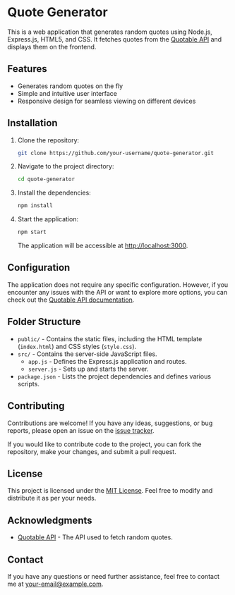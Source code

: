 # Quote Generator

This is a web application that generates random quotes using Node.js, Express.js, HTML5, and CSS. It fetches quotes from the [Quotable API](https://quotable.io/) and displays them on the frontend.

## Features

- Generates random quotes on the fly
- Simple and intuitive user interface
- Responsive design for seamless viewing on different devices

## Installation

1. Clone the repository:

   ```bash
   git clone https://github.com/your-username/quote-generator.git
   ```

2. Navigate to the project directory:

   ```bash
   cd quote-generator
   ```

3. Install the dependencies:

   ```bash
   npm install
   ```

4. Start the application:

   ```bash
   npm start
   ```

   The application will be accessible at [http://localhost:3000](http://localhost:3000).

## Configuration

The application does not require any specific configuration. However, if you encounter any issues with the API or want to explore more options, you can check out the [Quotable API documentation](https://github.com/lukePeavey/quotable).

## Folder Structure

- `public/` - Contains the static files, including the HTML template (`index.html`) and CSS styles (`style.css`).
- `src/` - Contains the server-side JavaScript files.
  - `app.js` - Defines the Express.js application and routes.
  - `server.js` - Sets up and starts the server.
- `package.json` - Lists the project dependencies and defines various scripts.

## Contributing

Contributions are welcome! If you have any ideas, suggestions, or bug reports, please open an issue on the [issue tracker](https://github.com/your-username/quote-generator/issues).

If you would like to contribute code to the project, you can fork the repository, make your changes, and submit a pull request.

## License

This project is licensed under the [MIT License](LICENSE). Feel free to modify and distribute it as per your needs.

## Acknowledgments

- [Quotable API](https://quotable.io/) - The API used to fetch random quotes.

## Contact

If you have any questions or need further assistance, feel free to contact me at [your-email@example.com](mailto:your-email@example.com).
